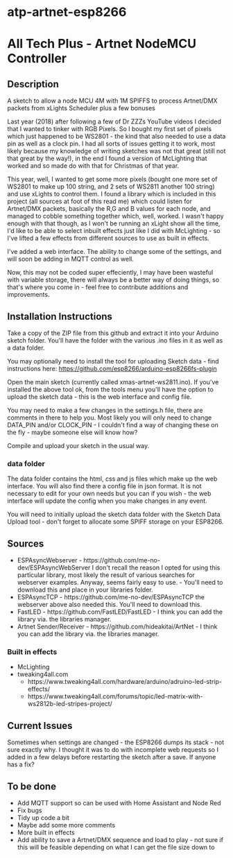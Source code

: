 # atp-artnet-esp8266
<h1>All Tech Plus - Artnet NodeMCU Controller</h1>
<h2>Description</h2>
A sketch to allow a node MCU 4M with 1M SPIFFS to process Artnet/DMX packets from xLights Scheduler plus a few bonuses

Last year (2018) after following a few of Dr ZZZs YouTube videos I decided that I wanted to tinker with RGB Pixels.
So I bought my first set of pixels which just happened to be WS2801 - the kind that also needed to use a data pin as
well as a clock pin. I had all sorts of issues getting it to work, most likely because my knowledge of writing sketches
was not that great (still not that great by the way!), in the end I found a version of McLighting that worked and so made
do with that for Christmas of that year.

This year, well, I wanted to get some more pixels (bought one more set of WS2801 to make up 100 string, and 2 sets of WS2811 another 100 string) and use xLights to
control them. I found a library which is included in this project (all sources at foot of this read me) which could listen for
Artnet/DMX packets, basically the R,G and B values for each node, and managed to cobble something together which, well,
worked. I wasn't happy enough with that though, as I won't be running an xLight show all the time, I'd like to be able to
select inbuilt effects just like I did with McLighting - so I've lifted a few effects from different sources to use as built
in effects.

I've added a web interface. The ability to change some of the settings, and will soon be adding in MQTT control as well.

Now, this may not be coded super effeciently, I may have been wasteful with variable storage, there will always be a better
way of doing things, so that's where you come in - feel free to contribute additions and improvements.

<h2>Installation Instructions</h2>

Take a copy of the ZIP file from this github and extract it into your Arduino sketch folder. You'll have the folder with
the various .ino files in it as well as a data folder.

You may optionally need to install the tool for uploading Sketch data - find instructions here:
    https://github.com/esp8266/arduino-esp8266fs-plugin

Open the main sketch (currently called xmas-artnet-ws2811.ino). If you've installed the above tool ok, from the tools menu you'll have
the option to upload the sketch data - this is the web interface and config file.

You may need to make a few changes in the settings.h file, there are comments in there to help you. Most likely you will
only need to change DATA_PIN and/or CLOCK_PIN - I couldn't find a way of changing these on the fly - maybe someone else will
know how?

Compile and upload your sketch in the usual way.

<h3>data folder</h3>
The data folder contains the html, css and js files which make up the web interface. You will also find there a config
file in json format. It is not necessary to edit for your own needs but you can if you wish - the web interface will
update the config when you make changes in any event.

You will need to initially upload the sketch data folder with the Sketch Data Upload tool - don't forget to allocate
some SPIFF storage on your ESP8266.

<h2>Sources</h2>

<ul>
    <li>ESPAsyncWebserver - https://github.com/me-no-dev/ESPAsyncWebServer I don't recall the reason I opted for using this particular library, most likely the result of various searches for webserver examples. Anyway, seems fairly easy to use. - You'll need to download this and place in your libraries folder.
<li>ESPAsyncTCP - https://github.com/me-no-dev/ESPAsyncTCP the webserver above also needed this. You'll need to download this.
<li>FastLED - https://github.com/FastLED/FastLED - I think you can add the library via. the libraries manager.
<li>Artnet Sender/Receiver - https://github.com/hideakitai/ArtNet - I think you can add the library via. the libraries manager.
</ul>

<h3>Built in effects</h3>

<ul>
    <li>McLighting
    <li>tweaking4all.com
        <ul>
<li>https://www.tweaking4all.com/hardware/arduino/adruino-led-strip-effects/
<li>https://www.tweaking4all.com/forums/topic/led-matrix-with-ws2812b-led-stripes-project/
        </ul>
</ul>

<h2>Current Issues</h2>

Sometimes when settings are changed - the ESP8266 dumps its stack - not sure exactly why. I thought it was to do
with incomplete web requests so I added in a few delays before restarting the sketch after a save. If anyone has a fix?

<h2>To be done</h2>
<ul>
    <li>Add MQTT support so can be used with Home Assistant and Node Red
    <li>Fix bugs
    <li>Tidy up code a bit
    <li>Maybe add some more comments
    <li>More built in effects
    <li>Add ability to save a Artnet/DMX sequence and load to play - not sure if this will be feasible depending on what I can get the file size down to
</ul>
